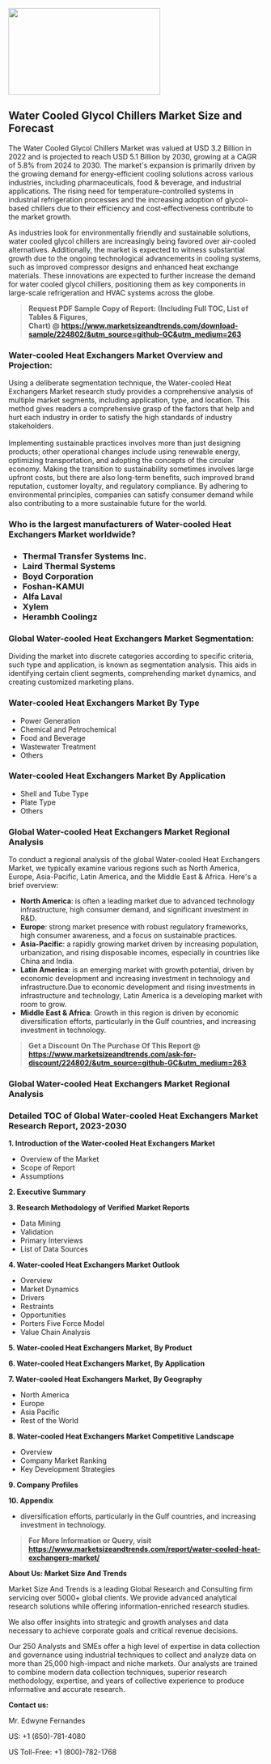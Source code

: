 <p><img class="alignnone size-medium wp-image-20088" src="https://ffe5etoiles.com/wp-content/uploads/2024/12/MST1-300x171.png" alt="" width="300" height="171" /></p><h2>Water Cooled Glycol Chillers Market Size and Forecast</h2><p>The Water Cooled Glycol Chillers Market was valued at USD 3.2 Billion in 2022 and is projected to reach USD 5.1 Billion by 2030, growing at a CAGR of 5.8% from 2024 to 2030. The market's expansion is primarily driven by the growing demand for energy-efficient cooling solutions across various industries, including pharmaceuticals, food & beverage, and industrial applications. The rising need for temperature-controlled systems in industrial refrigeration processes and the increasing adoption of glycol-based chillers due to their efficiency and cost-effectiveness contribute to the market growth.</p><p>As industries look for environmentally friendly and sustainable solutions, water cooled glycol chillers are increasingly being favored over air-cooled alternatives. Additionally, the market is expected to witness substantial growth due to the ongoing technological advancements in cooling systems, such as improved compressor designs and enhanced heat exchange materials. These innovations are expected to further increase the demand for water cooled glycol chillers, positioning them as key components in large-scale refrigeration and HVAC systems across the globe.</p></p><blockquote id="" class=""><strong>Request PDF Sample Copy of Report: (Including Full TOC, List of Tables &amp; Figures, Chart)&nbsp;@&nbsp;<strong><a href="https://www.marketsizeandtrends.com/download-sample/224802/&utm_source=github-GC&utm_medium=263" target="_blank">https://www.marketsizeandtrends.com/download-sample/224802/&utm_source=github-GC&utm_medium=263</a></strong></strong></blockquote><h3 id="" class="">Water-cooled Heat Exchangers Market&nbsp;Overview and Projection:</h3><p id="" class="">Using a deliberate segmentation technique, the Water-cooled Heat Exchangers Market research study provides a comprehensive analysis of multiple market segments, including application, type, and location. This method gives readers a comprehensive grasp of the factors that help and hurt each industry in order to satisfy the high standards of industry stakeholders. <br /> <br />Implementing sustainable practices involves more than just designing products; other operational changes include using renewable energy, optimizing transportation, and adopting the concepts of the circular economy. Making the transition to sustainability sometimes involves large upfront costs, but there are also long-term benefits, such improved brand reputation, customer loyalty, and regulatory compliance. By adhering to environmental principles, companies can satisfy consumer demand while also contributing to a more sustainable future for the world.</p><h3 id="" class="">Who is the largest manufacturers of&nbsp;Water-cooled Heat Exchangers Market worldwide?</h3><h3 class=""><p><ul><li>Thermal Transfer Systems Inc. </li><li> Laird Thermal Systems </li><li> Boyd Corporation </li><li> Foshan-KAMUI </li><li> Alfa Laval </li><li> Xylem </li><li> Herambh Coolingz</li></ul></p></h3><h3 id="" class="">Global&nbsp;Water-cooled Heat Exchangers Market Segmentation:</h3><p id="" class="">Dividing the market into discrete categories according to specific criteria, such type and application, is known as segmentation analysis. This aids in identifying certain client segments, comprehending market dynamics, and creating customized marketing plans.</p><h3 id="" class="">Water-cooled Heat Exchangers Market&nbsp;By Type</h3><p><p><ul><li>Power Generation</li><li> Chemical and Petrochemical</li><li> Food and Beverage</li><li> Wastewater Treatment</li><li> Others</p></li></ul></p></p><h3 id="" class="">Water-cooled Heat Exchangers Market&nbsp;By Application</h3><p class=""><p><ul><li>Shell and Tube Type</li><li> Plate Type</li><li> Others</li></ul></p></p><h3 id="" class="">Global Water-cooled Heat Exchangers Market Regional Analysis</h3><p id="" class="">To conduct a regional analysis of the global Water-cooled Heat Exchangers Market, we typically examine various regions such as North America, Europe, Asia-Pacific, Latin America, and the Middle East &amp; Africa. Here's a brief overview:</p><ul><li><strong>North America</strong>: is often a leading market due to advanced technology infrastructure, high consumer demand, and significant investment in R&amp;D.</li><li><strong>Europe</strong>: strong market presence with robust regulatory frameworks, high consumer awareness, and a focus on sustainable practices.</li><li><strong>Asia-Pacific</strong>: a rapidly growing market driven by increasing population, urbanization, and rising disposable incomes, especially in countries like China and India.</li><li><strong>Latin America</strong>: is an emerging market with growth potential, driven by economic development and increasing investment in technology and infrastructure.Due to economic development and rising investments in infrastructure and technology, Latin America is a developing market with room to grow.</li><li><strong>Middle East &amp; Africa</strong>: Growth in this region is driven by economic diversification efforts, particularly in the Gulf countries, and increasing investment in technology.</li></ul><blockquote id="" class=""><strong>Get a Discount On The Purchase Of This Report @ <strong><a href="https://www.marketsizeandtrends.com/ask-for-discount/224802/&utm_source=github-GC&utm_medium=263" target="_blank">https://www.marketsizeandtrends.com/ask-for-discount/224802/&utm_source=github-GC&utm_medium=263</a></strong></strong></blockquote><h3 id="" class="">Global Water-cooled Heat Exchangers Market Regional Analysis</h3><h3 id="" class="">Detailed TOC of Global Water-cooled Heat Exchangers Market Research Report, 2023-2030</h3><p id="" class=""><strong>1. Introduction of the Water-cooled Heat Exchangers Market</strong></p><ul><li>Overview of the Market</li><li>Scope of Report</li><li>Assumptions</li></ul><p id="" class=""><strong>2. Executive Summary</strong></p><p id="" class=""><strong>3. Research Methodology of Verified Market Reports</strong></p><ul><li>Data Mining</li><li>Validation</li><li>Primary Interviews</li><li>List of Data Sources</li></ul><p id="" class=""><strong>4. Water-cooled Heat Exchangers Market Outlook</strong></p><ul><li>Overview</li><li>Market Dynamics</li><li>Drivers</li><li>Restraints</li><li>Opportunities</li><li>Porters Five Force Model</li><li>Value Chain Analysis</li></ul><p id="" class=""><strong>5. Water-cooled Heat Exchangers Market, By Product</strong></p><p id="" class=""><strong>6. Water-cooled Heat Exchangers Market, By Application</strong></p><p id="" class=""><strong>7. Water-cooled Heat Exchangers Market, By Geography</strong></p><ul><li>North America</li><li>Europe</li><li>Asia Pacific</li><li>Rest of the World</li></ul><p id="" class=""><strong>8. Water-cooled Heat Exchangers Market Competitive Landscape</strong></p><ul><li>Overview</li><li>Company Market Ranking</li><li>Key Development Strategies</li></ul><p id="" class=""><strong>9. Company Profiles</strong></p><p id="" class=""><strong>10. Appendix</strong></p><ul><li>diversification efforts, particularly in the Gulf countries, and increasing investment in technology.</li></ul><blockquote id="" class=""><strong>For More Information or Query, visit <strong><strong><a href="https://www.marketsizeandtrends.com/report/water-cooled-heat-exchangers-market/" target="_blank">https://www.marketsizeandtrends.com/report/water-cooled-heat-exchangers-market/</a></strong></strong></strong></blockquote><p id="" class=""><strong>About Us: Market Size And Trends</strong></p><p id="" class="">Market Size And Trends is a leading Global Research and Consulting firm servicing over 5000+ global clients. We provide advanced analytical research solutions while offering information-enriched research studies.</p><p id="" class="">We also offer insights into strategic and growth analyses and data necessary to achieve corporate goals and critical revenue decisions.</p><p id="" class="">Our 250 Analysts and SMEs offer a high level of expertise in data collection and governance using industrial techniques to collect and analyze data on more than 25,000 high-impact and niche markets. Our analysts are trained to combine modern data collection techniques, superior research methodology, expertise, and years of collective experience to produce informative and accurate research.</p><p id="" class=""><strong>Contact us:</strong></p><p id="" class="">Mr. Edwyne Fernandes</p><p id="" class="">US: +1 (650)-781-4080</p><p id="" class="">US Toll-Free: +1 (800)-782-1768</p>
